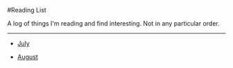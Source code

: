 #Reading List

A log of things I'm reading and find interesting. Not in any particular order.


---

* [July](https://github.com/eliasjulian/reading-list/blob/master/july.md "July Reading List")

* [August](https://github.com/eliasjulian/reading-list/blob/master/august.md "August Reading List")


